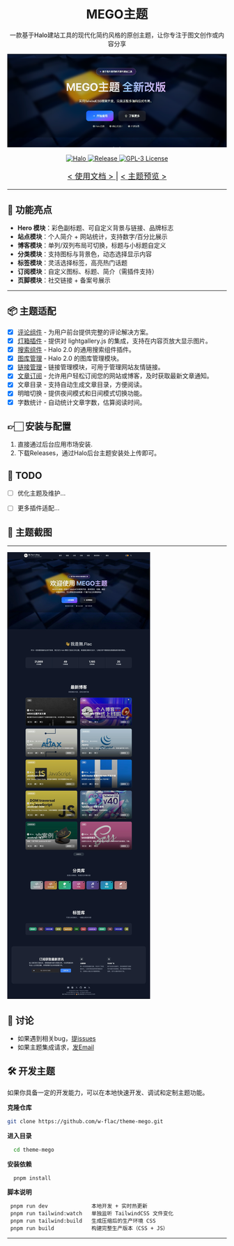  <div style="text-align: center;">
  <h1>MEGO主题</h1>
  <p style="font-weight:500;">
    一款基于Halo建站工具的现代化简约风格的原创主题，让你专注于图文创作或内容分享
  </p>
</div>

![](/images/hero.webp)

<p style="text-align: center;">
  <a href="https://halo.run" target="_blank">
    <img
      src="https://img.shields.io/badge/dynamic/yaml?label=Halo&query=%24.spec.requires&url=https://raw.githubusercontent.com/w-flac/theme-mego/master/theme.yaml&color=113,195,71"
      alt="Halo"
    >
  </a>

  <a href="https://github.com/w-flac/theme-mego/releases" target="_blank">
    <img
      src="https://img.shields.io/github/v/release/w-flac/theme-mego?include_prereleases"
      alt="Release"
    >
  </a>

  <a href="https://github.com/w-flac/theme-mego/blob/main/LICENSE" target="_blank">
    <img
      src="https://img.shields.io/github/license/w-flac/theme-mego"
      alt="GPL-3 License"
    >
  </a>
</p>

<p style="text-align: center; font-size:18px">
  <a href="https://www.itheme.net/docs/theme-mego" target="_blank">
 <  使用文档  >
  </a>
  |
  <a href="https://w-flac.org.cn" target="_blank">
 <  主题预览  >
  </a>
</p>

---

## 🌟 功能亮点
- **Hero 模块**：彩色副标题、可自定义背景与链接、品牌标志
- **站点模块**：个人简介 + 网站统计，支持数字/百分比展示
- **博客模块**：单列/双列布局可切换，标题与小标题自定义
- **分类模块**：支持图标与背景色，动态选择显示内容
- **标签模块**：灵活选择标签，高亮热门话题
- **订阅模块**：自定义图标、标题、简介（需插件支持）
- **页脚模块**：社交链接 + 备案号展示


---
## 📦 主题适配
- [x] [评论组件](https://halo.run/store/plugins/comment) - 为用户前台提供完整的评论解决方案。
- [x] [灯箱插件](https://www.halo.run/store/apps/app-OoggD) - 提供对 lightgallery.js 的集成，支持在内容页放大显示图片。
- [x] [搜索组件](https://www.halo.run/store/apps/app-DlacW) - Halo 2.0 的通用搜索组件插件。
- [x] [图库管理](https://www.halo.run/store/apps/app-BmQJW) - Halo 2.0 的图库管理模块。
- [x] [链接管理](https://www.halo.run/store/apps/app-hfbQg) - 链接管理模块，可用于管理网站友情链接。
- [x] [文章订阅](https://www.halo.run/store/apps/app-yldNX) - 允许用户轻松订阅您的网站或博客，及时获取最新文章通知。
- [x] 文章目录 - 支持自动生成文章目录，方便阅读。
- [x] 明暗切换 - 提供夜间模式和日间模式切换功能。
- [x] 字数统计 - 自动统计文章字数，估算阅读时间。

## 👉🏻 安装与配置

1. 直接通过后台应用市场安装.
2. 下载Releases，通过Halo后台主题安装处上传即可。


## 📝 TODO
- [ ] 优化主题及维护...
- [ ] 更多插件适配...


## 📸 主题截图
---
![](/images/main.webp)

## 💬 讨论
- 如果遇到相关bug，[提issues](https://github.com/w-flac/theme-mego/issues)
- 如果主题集成请求，[发Email](mailto:w-flac@m-imo.com)

## 🛠 开发主题
如果你具备一定的开发能力，可以在本地快速开发、调试和定制主题功能。

 **克隆仓库**  
  ```bash
  git clone https://github.com/w-flac/theme-mego.git
  ```
**进入目录**
```bash
  cd theme-mego
  ```
**安装依赖**  
```bash
  pnpm install
  ```
**脚本说明**  
 ```bash
  pnpm run dev              本地开发 + 实时热更新  
  pnpm run tailwind:watch   单独监听 TailwindCSS 文件变化  
  pnpm run tailwind:build   生成压缩后的生产环境 CSS  
  pnpm run build            构建完整生产版本（CSS + JS）
  ```

---

